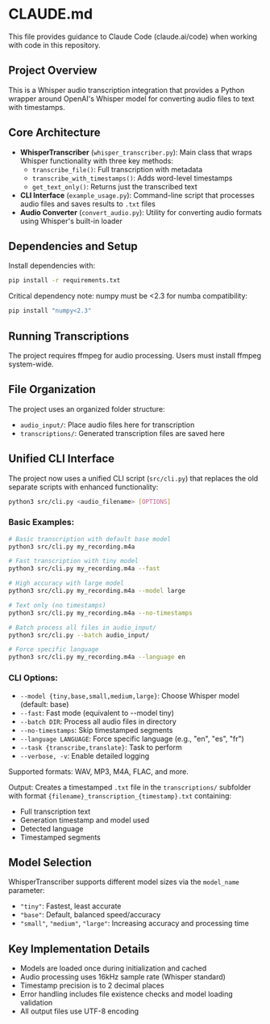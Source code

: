# CLAUDE.md

This file provides guidance to Claude Code (claude.ai/code) when working with code in this repository.

## Project Overview

This is a Whisper audio transcription integration that provides a Python wrapper around OpenAI's Whisper model for converting audio files to text with timestamps.

## Core Architecture

- **WhisperTranscriber** (`whisper_transcriber.py`): Main class that wraps Whisper functionality with three key methods:
  - `transcribe_file()`: Full transcription with metadata
  - `transcribe_with_timestamps()`: Adds word-level timestamps
  - `get_text_only()`: Returns just the transcribed text
- **CLI Interface** (`example_usage.py`): Command-line script that processes audio files and saves results to `.txt` files
- **Audio Converter** (`convert_audio.py`): Utility for converting audio formats using Whisper's built-in loader

## Dependencies and Setup

Install dependencies with:
```bash
pip install -r requirements.txt
```

Critical dependency note: numpy must be <2.3 for numba compatibility:
```bash
pip install "numpy<2.3"
```

## Running Transcriptions

The project requires ffmpeg for audio processing. Users must install ffmpeg system-wide.

## File Organization

The project uses an organized folder structure:
- `audio_input/`: Place audio files here for transcription
- `transcriptions/`: Generated transcription files are saved here

## Unified CLI Interface

The project now uses a unified CLI script (`src/cli.py`) that replaces the old separate scripts with enhanced functionality:

```bash
python3 src/cli.py <audio_filename> [OPTIONS]
```

### Basic Examples:
```bash
# Basic transcription with default base model
python3 src/cli.py my_recording.m4a

# Fast transcription with tiny model
python3 src/cli.py my_recording.m4a --fast

# High accuracy with large model
python3 src/cli.py my_recording.m4a --model large

# Text only (no timestamps)
python3 src/cli.py my_recording.m4a --no-timestamps

# Batch process all files in audio_input/
python3 src/cli.py --batch audio_input/

# Force specific language
python3 src/cli.py my_recording.m4a --language en
```

### CLI Options:
- `--model {tiny,base,small,medium,large}`: Choose Whisper model (default: base)
- `--fast`: Fast mode (equivalent to --model tiny)
- `--batch DIR`: Process all audio files in directory
- `--no-timestamps`: Skip timestamped segments
- `--language LANGUAGE`: Force specific language (e.g., "en", "es", "fr")  
- `--task {transcribe,translate}`: Task to perform
- `--verbose, -v`: Enable detailed logging

Supported formats: WAV, MP3, M4A, FLAC, and more.

Output: Creates a timestamped `.txt` file in the `transcriptions/` subfolder with format `{filename}_transcription_{timestamp}.txt` containing:
- Full transcription text
- Generation timestamp and model used
- Detected language
- Timestamped segments

## Model Selection

WhisperTranscriber supports different model sizes via the `model_name` parameter:
- `"tiny"`: Fastest, least accurate
- `"base"`: Default, balanced speed/accuracy
- `"small"`, `"medium"`, `"large"`: Increasing accuracy and processing time

## Key Implementation Details

- Models are loaded once during initialization and cached
- Audio processing uses 16kHz sample rate (Whisper standard)
- Timestamp precision is to 2 decimal places
- Error handling includes file existence checks and model loading validation
- All output files use UTF-8 encoding